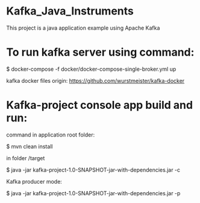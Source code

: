 # Kafka_Java_Instruments

This project is a java application example using Apache Kafka

#   To run kafka server using command:

$ docker-compose -f docker/docker-compose-single-broker.yml up

kafka docker files origin:
https://github.com/wurstmeister/kafka-docker

#  Kafka-project console app build and run:
command in application root folder:

$ mvn clean install

in folder /target

$ java -jar kafka-project-1.0-SNAPSHOT-jar-with-dependencies.jar -c

Kafka producer mode:

$ java -jar kafka-project-1.0-SNAPSHOT-jar-with-dependencies.jar -p
